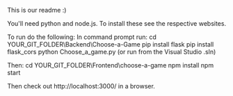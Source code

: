 This is our readme :)

You'll need python and node.js. To install these see the respective websites.

To run do the following:
In command prompt run:
cd YOUR_GIT_FOLDER\Backend\Choose-a-Game
pip install flask
pip install flask_cors
python Choose_a_game.py
(or run from the Visual Studio .sln)

Then:
cd YOUR_GIT_FOLDER\Frontend\choose-a-game
npm install
npm start

Then check out http://localhost:3000/ in a browser.